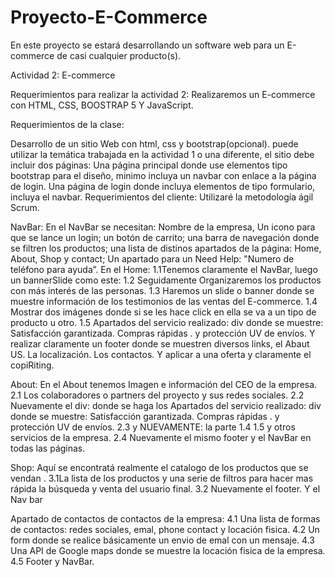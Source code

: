 # Proyecto-E-Commerce
En este proyecto se estará desarrollando un software web para un E-commerce de casi cualquier producto(s).


Actividad 2: E-commerce

Requerimientos para realizar la actividad 2: Realizaremos un E-commerce con HTML, CSS, BOOSTRAP 5 Y JavaScript.

Requerimientos de la clase:

Desarrollo de un sitio Web con html, css y bootstrap(opcional). puede utilizar la temática trabajada en la actividad 1 o una diferente, el sitio debe incluir dos páginas:
Una página principal donde use elementos tipo bootstrap para el diseño, minimo incluya un navbar con enlace a la página de login.
Una página de login donde incluya elementos de tipo formulario, incluya el navbar.
Requerimientos del cliente: Utilizaré la metodología ágil Scrum.

NavBar: En el NavBar se necesitan: Nombre de la empresa, Un icono para que se lance un login; un botón de carrito; una barra de navegación donde se filtren los productos; una lista de distinos apartados de la página: Home, About, Shop y contact; Un apartado para un Need Help: "Numero de teléfono para ayuda”. En el Home: 1.1Tenemos claramente el NavBar, luego un bannerSlide como este:
1.2 Seguidamente Organizaremos los productos con más interés de las personas. 1.3 Haremos un slide o banner donde se muestre información de los testimonios de las ventas del E-commerce. 1.4 Mostrar dos imágenes donde si se les hace click en ella se va a un tipo de producto u otro. 1.5 Apartados del servicio realizado: div donde se muestre: Satisfacción garantizada. Compras rápidas . y protección UV de envíos. Y realizar claramente un footer donde se muestren diversos links, el Abaut US. La localización. Los contactos. Y aplicar a una oferta y claramente el copiRiting.

About: En el About tenemos Imagen e información del CEO de la empresa. 2.1 Los colaboradores o partners del proyecto y sus redes sociales. 2.2 Nuevamente el div: donde se haga los Apartados del servicio realizado: div donde se muestre: Satisfacción garantizada. Compras rápidas . y protección UV de envíos. 2.3 y NUEVAMENTE: la parte 1.4 1.5 y otros servicios de la empresa. 2.4 Nuevamente el mismo footer y el NavBar en todas las páginas.

Shop: Aquí se encontratá realmente el catalogo de los productos que se vendan . 3.1La lista de los productos y una serie de filtros para hacer mas rápida la búsqueda y venta del usuario final. 3.2 Nuevamente el footer. Y el Nav bar

Apartado de contactos de contactos de la empresa: 4.1 Una lista de formas de contactos: redes sociales, emal, phone contact y locación fisica. 4.2 Un form donde se realice básicamente un envio de emal con un mensaje. 4.3 Una API de Google maps donde se muestre la locación fisica de la empresa.
4.5 Footer y NavBar.
